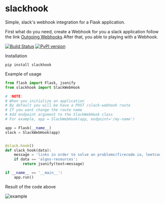 # slackhook
Simple, slack's webhook integration for a Flask application.

First what do you need, create a Webhook for you a slack application follow the link [Outgoing Webhooks](https://api.slack.com/custom-integrations/outgoing-webhooks) After that, you able to playing with a Webhook.

[![Build Status](https://travis-ci.org/MichaelYusko/slackhook.svg?branch=master)](https://travis-ci.org/MichaelYusko/slackhook)
[![PyPI version](https://badge.fury.io/py/slackhook.svg)](https://badge.fury.io/py/slackhook)


Installation
```
pip install slackhook
```


Example of usage
```python
from flask import Flask, jsonify
from slackhook import SlackWebHook

# :NOTE:
# When you initialize an application
# By default you will be have a POST /slack-webhook route
# If you want change the route name
# Add endpoint argument to the SlackWebHook class
# For example, app = SlackWebHook(app, endpoint='/my-name')

app = Flask(__name__)
slack = SlackWebHook(app)


@slack.hook()
def slack_hook(data):
    message = 'links in order to solve an problems(firecode.io, leetcode.com)'
    if data == 'algos-resources':
        return jsonify(text=message)

if __name__ == '__main__':
    app.run()
```


Result of the code above

![example](https://user-images.githubusercontent.com/13191999/38173932-251cdd34-35ce-11e8-8e34-63c448f117a4.png)